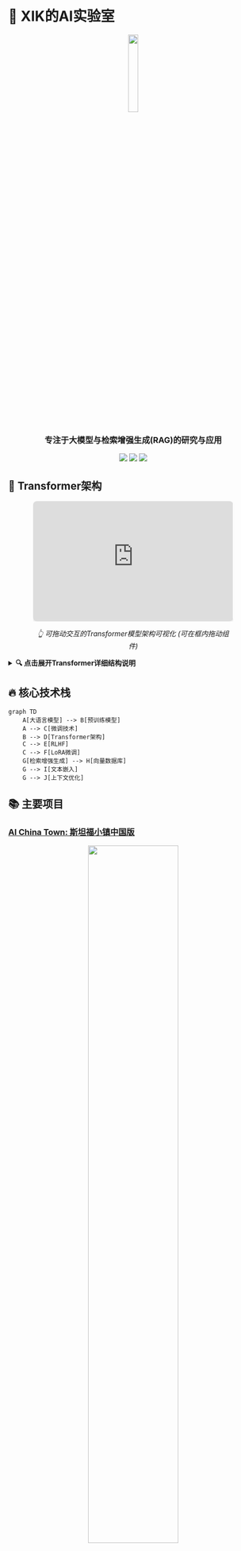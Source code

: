 # 🚀 XIK的AI实验室

<div align="center">
  <img src="https://raw.githubusercontent.com/vimalverma558/vimalverma558/master/img/hello.gif" width="20%">
  <h3>专注于大模型与检索增强生成(RAG)的研究与应用</h3>
</div>

<p align="center">
  <img src="https://img.shields.io/badge/LLM-专家-blue?style=for-the-badge" />
  <img src="https://img.shields.io/badge/RAG-研究者-green?style=for-the-badge" />
  <img src="https://img.shields.io/badge/Transformer-工程师-orange?style=for-the-badge" />
</p>

## 🧠 Transformer架构

<div align="center">
  <div id="transformer-container" style="width: 80%; margin: 0 auto; position: relative;">
    <!-- 交互式Transformer架构图 -->
    <div style="position: relative; width: 100%; padding-bottom: 60%; overflow: hidden;">
      <iframe 
        src="https://transformer-visualizer.vercel.app/" 
        style="position: absolute; top: 0; left: 0; width: 100%; height: 100%; border: none; border-radius: 8px; box-shadow: 0 4px 8px rgba(0,0,0,0.1);"
        allowfullscreen>
      </iframe>
    </div>
    <p><i>👆 可拖动交互的Transformer模型架构可视化 (可在框内拖动组件)</i></p>
  </div>
</div>

<details>
<summary><b>🔍 点击展开Transformer详细结构说明</b></summary>

### Transformer架构核心组件

1. **输入嵌入 (Input Embedding)**：将输入token转换为向量表示
2. **位置编码 (Positional Encoding)**：为序列中的每个位置添加位置信息
3. **多头注意力机制 (Multi-Head Attention)**：
   - 查询(Query)、键(Key)、值(Value)三个映射矩阵
   - 并行计算多个注意力"头"，捕获不同角度的信息
4. **前馈神经网络 (Feed Forward Network)**：由两个线性变换和ReLU激活函数组成
5. **Add & Norm**：残差连接和层归一化，保证训练稳定性
6. **编码器-解码器结构**：用于序列到序列任务

</details>

## 🔥 核心技术栈

```mermaid
graph TD
    A[大语言模型] --> B[预训练模型]
    A --> C[微调技术]
    B --> D[Transformer架构]
    C --> E[RLHF]
    C --> F[LoRA微调]
    G[检索增强生成] --> H[向量数据库]
    G --> I[文本嵌入]
    G --> J[上下文优化]
```

## 📚 主要项目

### [AI China Town: 斯坦福小镇中国版](https://github.com/xkj0127/ai_china_town)

<div align="center">
  <img src="https://user-images.githubusercontent.com/68011645/89026666-ad233a80-d35b-11ea-9f4b-d3fe26ae12cb.png" width="60%" />
</div>

**AI China Town** 是斯坦福小镇的中国本地化版本，特点包括：
- 使用本地模型部署，无需联网
- 提示工程中文化，适应中文语境
- 简化流程，降低使用门槛
- 优化中文环境下的智能体交互体验

### [QALite: 智能问答笔记系统](https://github.com/xkj0127/QAlite)

<div align="center">
  <img src="https://raw.githubusercontent.com/xkj0127/QAlite/main/mdimg/be789a5a-e2cd-4468-8164-720bfa13abfc.png" width="45%" />
  <img src="https://raw.githubusercontent.com/xkj0127/QAlite/main/mdimg/c0774ffd-013b-475b-8a78-4909082f89a8.png" width="45%" />
</div>

**QALite** 是一个轻量级的问答笔记应用，使用Vue 3前端和FastAPI后端，帮助您高效管理和复习知识点。特别适合用于记录AI面试问题、复习知识点、准备大模型微调数据集。

#### ✨ 特点:
- Markdown格式问答记录，多种视图模式
- 智能搜索与复习功能
- 支持导出为大模型训练数据
- 跨平台支持，一键启动

### [KnowledgeMapNotes: 知识图谱笔记系统](https://github.com/xkj0127/KnowledgeMapNotes)

<div align="center">
  <img src="https://raw.githubusercontent.com/xkj0127/KnowledgeMapNotes/main/screenshot.png" width="60%" />
</div>

**KnowledgeMapNotes** 是一个基于知识图谱的笔记系统，帮助用户以图谱形式组织和管理知识点，实现知识间关联的可视化展示与导航。

#### ✨ 特点:
- 知识点节点化，支持多维关联
- 智能关联推荐，自动建立知识间联系
- 直观的图形界面，拖拽式编辑
- 支持导出为多种格式

### [AI_NOTE: 个人知识支持图谱](https://github.com/xkj0127/AI_NOTE)

**AI_NOTE** 是一个便携式的个人知识管理系统，将AI与知识图谱技术相结合，为用户构建个性化的知识支持网络。

#### ✨ 特点:
- 自动从文档中提取核心概念并构建知识图谱
- 智能检索与推荐相关知识点
- 与大语言模型集成，提供上下文增强的问答
- 个人记忆扩展，辅助学习与工作

## 🛠️ 技术专长

### 大语言模型 (LLM)
- 模型训练与调优
- 多模态融合
- RLHF (Reinforcement Learning from Human Feedback)
- 参数高效微调 (LoRA, P-Tuning, Prompt-Tuning)

### 检索增强生成 (RAG)
- 嵌入模型选择与优化
- 向量数据库构建 (Milvus, Pinecone, Faiss)
- 语义检索策略优化
- 上下文窗口与长文本处理

### 应用开发
- LLM应用架构设计
- 前后端分离应用开发 (Vue, FastAPI)
- 高性能API设计
- AI系统部署与监控

## 📊 数据可视化

<div align="center">
<img src="https://github-readme-stats.vercel.app/api/top-langs/?username=xkj0127&layout=compact&theme=radical" width="45%" />
<img src="https://github-readme-streak-stats.herokuapp.com/?user=xkj0127&theme=radical" width="45%" />
</div>

## 🔗 了解更多

<p align="center">
  <a href="https://github.com/xkj0127"><img src="https://img.shields.io/badge/GitHub-xkj0127-100000?style=for-the-badge&logo=github&logoColor=white" /></a>
</p>

---

<p align="center">
    <img src="https://komarev.com/ghpvc/?username=xkj0127&color=blueviolet&style=flat-square&label=访问量" alt="访问量计数器" />
</p>

> "AI不是为了替代人类，而是为了增强人类能力，拓展我们的认知边界。"
